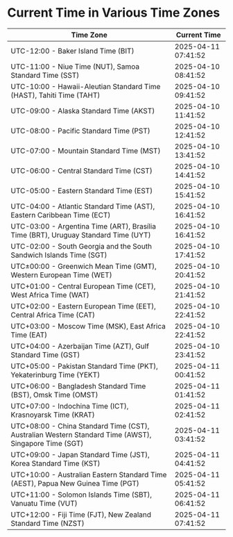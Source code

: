 # Current Time in Various Time Zones

| Time Zone | Current Time |
|-----------|--------------|
| UTC-12:00 - Baker Island Time (BIT) | 2025-04-11 07:41:52 |
| UTC-11:00 - Niue Time (NUT), Samoa Standard Time (SST) | 2025-04-10 08:41:52 |
| UTC-10:00 - Hawaii-Aleutian Standard Time (HAST), Tahiti Time (TAHT) | 2025-04-10 09:41:52 |
| UTC-09:00 - Alaska Standard Time (AKST) | 2025-04-10 11:41:52 |
| UTC-08:00 - Pacific Standard Time (PST) | 2025-04-10 12:41:52 |
| UTC-07:00 - Mountain Standard Time (MST) | 2025-04-10 13:41:52 |
| UTC-06:00 - Central Standard Time (CST) | 2025-04-10 14:41:52 |
| UTC-05:00 - Eastern Standard Time (EST) | 2025-04-10 15:41:52 |
| UTC-04:00 - Atlantic Standard Time (AST), Eastern Caribbean Time (ECT) | 2025-04-10 16:41:52 |
| UTC-03:00 - Argentina Time (ART), Brasília Time (BRT), Uruguay Standard Time (UYT) | 2025-04-10 16:41:52 |
| UTC-02:00 - South Georgia and the South Sandwich Islands Time (SGT) | 2025-04-10 17:41:52 |
| UTC±00:00 - Greenwich Mean Time (GMT), Western European Time (WET) | 2025-04-10 20:41:52 |
| UTC+01:00 - Central European Time (CET), West Africa Time (WAT) | 2025-04-10 21:41:52 |
| UTC+02:00 - Eastern European Time (EET), Central Africa Time (CAT) | 2025-04-10 22:41:52 |
| UTC+03:00 - Moscow Time (MSK), East Africa Time (EAT) | 2025-04-10 22:41:52 |
| UTC+04:00 - Azerbaijan Time (AZT), Gulf Standard Time (GST) | 2025-04-10 23:41:52 |
| UTC+05:00 - Pakistan Standard Time (PKT), Yekaterinburg Time (YEKT) | 2025-04-11 00:41:52 |
| UTC+06:00 - Bangladesh Standard Time (BST), Omsk Time (OMST) | 2025-04-11 01:41:52 |
| UTC+07:00 - Indochina Time (ICT), Krasnoyarsk Time (KRAT) | 2025-04-11 02:41:52 |
| UTC+08:00 - China Standard Time (CST), Australian Western Standard Time (AWST), Singapore Time (SGT) | 2025-04-11 03:41:52 |
| UTC+09:00 - Japan Standard Time (JST), Korea Standard Time (KST) | 2025-04-11 04:41:52 |
| UTC+10:00 - Australian Eastern Standard Time (AEST), Papua New Guinea Time (PGT) | 2025-04-11 05:41:52 |
| UTC+11:00 - Solomon Islands Time (SBT), Vanuatu Time (VUT) | 2025-04-11 06:41:52 |
| UTC+12:00 - Fiji Time (FJT), New Zealand Standard Time (NZST) | 2025-04-11 07:41:52 |
